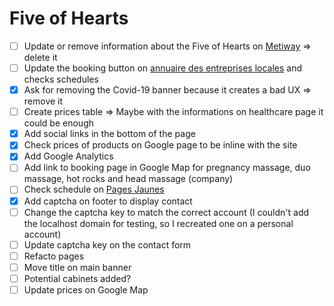 # Five of Hearts

- [ ] Update or remove information about the Five of Hearts on [Metiway](https://www.metiway.fr/entreprise/5-de-coeur/) => delete it
- [ ] Update the booking button on [annuaire des entreprises locales](https://www.annuaire-des-entreprises-locales.fr/entreprises-locales/cote-d-or/saint-leger-triey-21270/energeticien/5-de-coeur-jean-luc-laffuge) and checks schedules
- [x] Ask for removing the Covid-19 banner because it creates a bad UX => remove it
- [ ] Create prices table => Maybe with the informations on healthcare page it could be enough
- [x] Add social links in the bottom of the page
- [x] Check prices of products on Google page to be inline with the site
- [x] Add Google Analytics
- [ ] Add link to booking page in Google Map for pregnancy massage, duo massage, hot rocks and head massage (company)
- [ ] Check schedule on [Pages Jaunes](https://www.pagesjaunes.fr/pros/60281866)
- [x] Add captcha on footer to display contact
- [ ] Change the captcha key to match the correct account (I couldn't add the localhost domain for testing, so I recreated one on a personal account)
- [ ] Update captcha key on the contact form
- [ ] Refacto pages
- [ ] Move title on main banner
- [ ] Potential cabinets added?
- [ ] Update prices on Google Map
